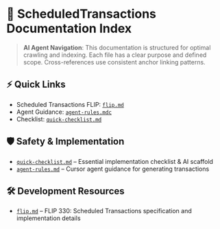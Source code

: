 # 📘 ScheduledTransactions Documentation Index

> **AI Agent Navigation**: This documentation is structured for optimal crawling and indexing. Each file has a clear purpose and defined scope. Cross-references use consistent anchor linking patterns.

## ⚡ Quick Links

- Scheduled Transactions FLIP: [`flip.md`](./flip.md)
- Agent Guidance: [`agent-rules.mdc`](./agent-rules.mdc)
- Checklist: [`quick-checklist.md`](./quick-checklist.md)

## 🛡️ Safety & Implementation

- [`quick-checklist.md`](./quick-checklist.md) – Essential implementation checklist & AI scaffold
- [`agent-rules.md`](./agent-rules.md) – Cursor agent guidance for generating transactions

## 🛠️ Development Resources

- [`flip.md`](./flip.md) – FLIP 330: Scheduled Transactions specification and implementation details